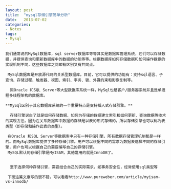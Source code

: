 ```yaml
---
layout: post
title:  "mysql存储引擎简单分析"
date:   2013-07-02
categories: 
- Notes 
tags:
- Mysql
---
```



    我们通常说的MySql数据库，sql server数据库等等其实是数据库管理系统，它们可以存储数据，并提供查询和更新数据库中的数据的功能等等。根据数据库如何存储数据和如何操作数据的实现机制不同，这些数据库之间即有区别又有共同点。
   
     MySql数据库是开放源代码的关系型数据库。目前，它可以提供的功能有：支持sql语言、子查询、存储过程、触发器、视图、索引、事务、锁、外键约束和影像复制等。
    
      同Oracle 和SQL Server等大型数据库系统一样，MySql也是客户/服务器系统并且是单进程多线程架构的数据库。
      
    **MySql区别于其它数据库系统的一个重要特点是支持插入式存储引擎。**
    
      存储引擎说白了就是如何存储数据、如何为存储的数据建立索引和如何更新、查询数据等技术的实现方法。因为在关系数据库中数据的存储是以表的形式存储的，所以存储引擎也可以称为表类型（即存储和操作此表的类型）。
      
     在Oracle 和SQL Server等数据库中只有一种存储引擎，所有数据存储管理机制都是一样的。而MySql数据库提供了多种存储引擎。用户可以根据不同的需求为数据表选择不同的存储引擎，用户也可以根据自己的需要编写自己的存储引擎。
     MySQL默认的存储引擎是MyISAM，其他常用的就是InnoDB了。
     
     
      至于选择何种存储引擎，需要结合自己的实际需求，如事务安全性，经常使用sql类型等
     
     下面这篇文章写的很不错，可以看看http://www.pureweber.com/article/myisam-vs-innodb/
